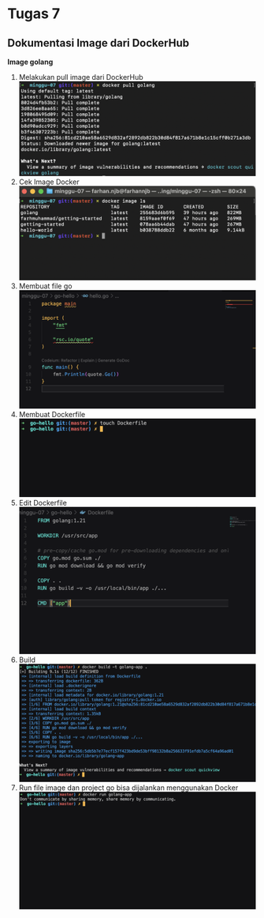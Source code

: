 # Tugas 7

## Dokumentasi Image dari DockerHub

**Image golang**

1. Melakukan pull image dari DockerHub
   ![pulling-image](1-pulling.png)
2. Cek Image Docker
   ![image](2-images.png)
3. Membuat file go
   ![go](3-go.png)
4. Membuat Dockerfile
   ![dockerfile](4-dockerfile.png)
5. Edit Dockerfile
   ![dockerfile2](5-dockerfile2.png)
6. Build
   ![build](6-build.png)
7. Run file image dan project go bisa dijalankan menggunakan Docker
   ![run](7-run.png)
